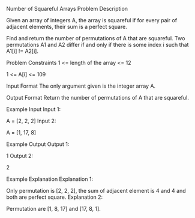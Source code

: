 Number of Squareful Arrays
Problem Description

Given an array of integers A, the array is squareful if for every pair of adjacent elements, their sum is a perfect square.

Find and return the number of permutations of A that are squareful. Two permutations A1 and A2 differ if and only if there is some index i such that A1[i] != A2[i].



Problem Constraints
1 <= length of the array <= 12

1 <= A[i] <= 109



Input Format
The only argument given is the integer array A.



Output Format
Return the number of permutations of A that are squareful.



Example Input
Input 1:

A = [2, 2, 2]
Input 2:

A = [1, 17, 8]


Example Output
Output 1:

1
Output 2:

2


Example Explanation
Explanation 1:

Only permutation is [2, 2, 2], the sum of adjacent element is 4 and 4 and both are perfect square.
Explanation 2:

Permutation are [1, 8, 17] and [17, 8, 1].